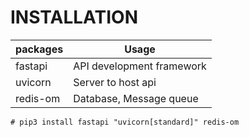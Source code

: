 # INSTALLATION

| packages | Usage                     |
| -------- | ------------------------- | 
|fastapi   | API development framework |  
|uvicorn   | Server to host api        | 
|redis-om  | Database, Message queue   |

```
# pip3 install fastapi "uvicorn[standard]" redis-om
```

